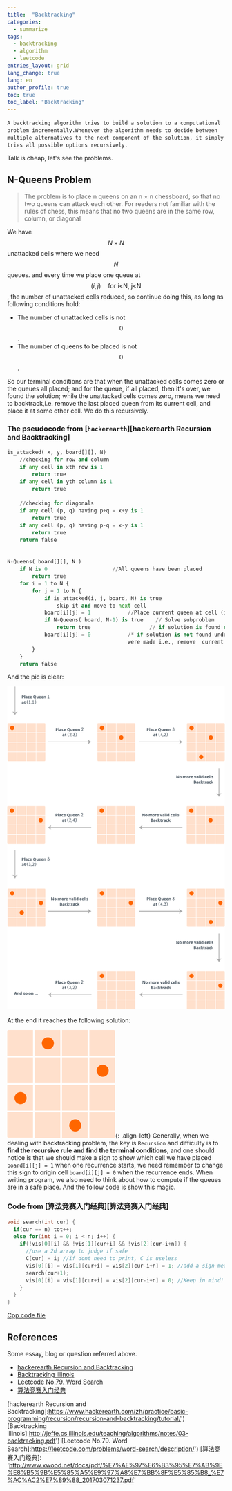 ```yaml
---
title:  "Backtracking"
categories:
  - summarize
tags: 
  - backtracking
  - algorithm
  - leetcode
entries_layout: grid
lang_change: true
lang: en
author_profile: true
toc: true
toc_label: "Backtracking"
---
```

`A backtracking algorithm tries to build a solution to a computational problem incrementally.Whenever the algorithm needs to decide between multiple alternatives to the next component of the solution, it simply tries all possible options recursively.`

Talk is cheap, let's see the problems.

## N-Queens Problem

>The problem is to place n queens on an n × n chessboard, so that no two queens can attack each other. For readers not familiar with the rules of chess, this means that no two queens are in the same row, column, or diagonal

We have $$N\times{N}$$ unattacked cells where we need $$N$$ queues. and every time we place one queue at $$(i, j)\quad \text{for i<N, j<N}$$, the number of unattacked cells reduced, so continue doing this, as long as following conditions hold:

- The number of unattacked cells is not $$0$$.
- The number of queens to be placed is not $$0$$.

So our terminal conditions are that when the unattacked cells comes zero or the queues all placed; and for the queue, if all placed, then it's over, we found the solution; while the unattacked cells comes zero, means we need to backtrack,i.e. remove the last placed queen from its current cell, and place it at some other cell. We do this recursively.

### The pseudocode from [`hackerearth`][hackerearth Recursion and Backtracking]

```python
is_attacked( x, y, board[][], N)
    //checking for row and column
    if any cell in xth row is 1
        return true
    if any cell in yth column is 1
        return true

    //checking for diagonals
    if any cell (p, q) having p+q = x+y is 1          
        return true
    if any cell (p, q) having p-q = x-y is 1
        return true
    return false


N-Queens( board[][], N )
    if N is 0                     //All queens have been placed
        return true
    for i = 1 to N {
        for j = 1 to N {
            if is_attacked(i, j, board, N) is true
                skip it and move to next cell
            board[i][j] = 1            //Place current queen at cell (i,j)
            if N-Queens( board, N-1) is true    // Solve subproblem
                return true                   // if solution is found return true
            board[i][j] = 0            /* if solution is not found undo whatever changes 
                                       were made i.e., remove  current queen from (i,j)*/
        }
    }
    return false
```

And the pic is clear:

![n-queue](/assets/images/2018-08-06-backtracking/n-queue.png)

At the end it reaches the following solution:

![n-queue-end](/assets/images/2018-08-06-backtracking/n-queue-end.png){: .align-left}
Generally, when we dealing with backtracking problem, the key is `Recursion` and difficulty is to **find the recursive rule and find the terminal conditions**, and one should notice is that we should make a sign to show which cell we have placed `board[i][j] = 1` when one recurrence starts, we need remember to change this sign to origin cell `board[i][j] = 0` when the recurrence ends. When writing program, we also need to think about how to compute if the queues are in a safe place. And the follow code is show this magic.

### Code from [算法竞赛入门经典][算法竞赛入门经典]

```cpp
void search(int cur) {
  if(cur == n) tot++;
  else for(int i = 0; i < n; i++) {
    if(!vis[0][i] && !vis[1][cur+i] && !vis[2][cur-i+n]) {
      //use a 2d array to judge if safe
      C[cur] = i; //if dont need to print, C is useless
      vis[0][i] = vis[1][cur+i] = vis[2][cur-i+n] = 1; //add a sign means not safe
      search(cur+1);
      vis[0][i] = vis[1][cur+i] = vis[2][cur-i+n] = 0; //Keep in mind! change it back
    }
  }
}
```
[Cpp code file](/assets/files/nqueue.cpp)

## References

Some essay, blog or question referred above.

- [hackerearth Recursion and Backtracking]('https://www.hackerearth.com/zh/practice/basic-programming/recursion/recursion-and-backtracking/tutorial/')
- [Backtracking illinois]('http://jeffe.cs.illinois.edu/teaching/algorithms/notes/03-backtracking.pdf')
- [Leetcode No.79. Word Search]('https://leetcode.com/problems/word-search/description/')
- [算法竞赛入门经典]('http://www.xwood.net/docs/pdf/%E7%AE%97%E6%B3%95%E7%AB%9E%E8%B5%9B%E5%85%A5%E9%97%A8%E7%BB%8F%E5%85%B8_%E7%AC%AC2%E7%89%88_201703071237.pdf')

[hackerearth Recursion and Backtracking]:https://www.hackerearth.com/zh/practice/basic-programming/recursion/recursion-and-backtracking/tutorial/')
[Backtracking illinois]:http://jeffe.cs.illinois.edu/teaching/algorithms/notes/03-backtracking.pdf')
[Leetcode No.79. Word Search]:https://leetcode.com/problems/word-search/description/')
[算法竞赛入门经典]: 'http://www.xwood.net/docs/pdf/%E7%AE%97%E6%B3%95%E7%AB%9E%E8%B5%9B%E5%85%A5%E9%97%A8%E7%BB%8F%E5%85%B8_%E7%AC%AC2%E7%89%88_201703071237.pdf'